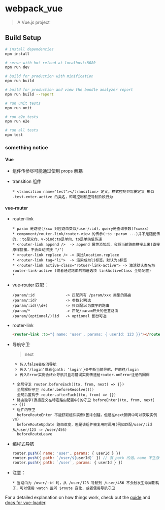 # webpack_vue

> A Vue.js project

## Build Setup

``` bash
# install dependencies
npm install

# serve with hot reload at localhost:8080
npm run dev

# build for production with minification
npm run build

# build for production and view the bundle analyzer report
npm run build --report

# run unit tests
npm run unit

# run e2e tests
npm run e2e

# run all tests
npm test
```

### something notice
  #### Vue
  - 组件传参尽可能通过使用 props 解耦

  - transition 组件
    ```
    * <transition name="test"></transition> 定义，样式控制只需要定义 形似 .test-enter-active 的类名，即可控制相应导航阶段行为
    ```

  #### vue-router
  - router-link
    ```
    * param 是路径(/xxx 对应路由类似/user/:id)，query是查询参数(?xx=xx)
    * component/router-link/router-view 的传参(:to :param ...)并不是随便传的，:to是双向、v-bind:to是单向、to是单纯值传递
    * <router-link append />  -> append 属性添加后，会将当前路由拼接上来(直接原样拼接，不会自动拼接 "/")
    * <router-link replace /> -> 类比location.replace
    * <router-link tag="li">  -> 渲染成为li标签，默认为a标签
    * <router-link active-class="rotuer-link-active"> -> 激活默认类名为 router-link-active (或者通过路由的构造选项 linkActiveClass 全局配置)
    * 
    ```
  - vue-router 匹配： 
    ``` text
    /param/:id              -> 匹配所有 /param/xxx 类型的路由
    /param/:id?             -> 参数id可选
    /param/:id(\\d+)        -> 只匹配id为数字的路由
    /param/*                -> 匹配/param开头的任意路由
    /param/(optional/)?id   -> optional 部分可选
    ```
  - router-link
    ``` html
    <router-link :to="{ name: 'user', params: { userId: 123 }}"></router-link>
    ```
  - 导航守卫
    > next 
    + `传入false会取消导航`
    + `传入'/login'或者{path: 'login'}会中断当前导航，并前往/login`
    + `传入Error实例会终止导航并且将错误实例传递给router.onError注册的回调`
    ```
    * 全局守卫 router.beforeEach((to, from, next) => {})
      全局解析守卫 router.beforeResolve(())
      全局后置钩子 router.afterEach((to, from) => {})
    * 路由独享(直接定义在特定路由配置中)的守卫 beforeEnter((to, from, next) => {})
    * 组件内守卫 
      beforeRouteEnter 不能获取组件实例(因未创建，但是在next回调中可以获取实例vm)
      beforeRouteUpdate 路由改变，但是该组件被复用时调用(例如匹配/user/:id 从/user/123 -> /user/456)
      beforeRouteLeave
    ```
  - 编程式导航
    ``` javascript
    router.push({ name: 'user', params: { userId } })
    router.push({ path: `/user/${userId}` }) // 有 path 的话，name 不生效
    router.push({ path: `/user`, params: { userId } })
    ```

  - 注意：
    ```
    * 当路由为 /user/:id 时，从 /user/123 导航到 /user/456 不会触发生命周期钩子，可以使用 watch 监听 $route 变化，或者使用导航守卫
    ```
  

For a detailed explanation on how things work, check out the [guide](http://vuejs-templates.github.io/webpack/) and [docs for vue-loader](http://vuejs.github.io/vue-loader).
